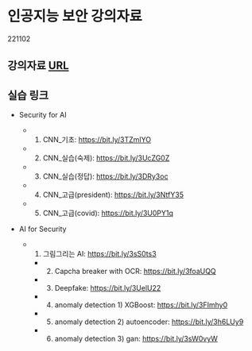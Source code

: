 # 인공지능 보안 강의자료

221102

## 강의자료 [URL](https://github.com/airobotlab/lecture_ai_security)

## 실습 링크
- Security for AI
  - 1) CNN_기초: https://bit.ly/3TZmIYO
  - 2) CNN_실습(숙제): https://bit.ly/3UcZG0Z
  - 3) CNN_실습(정답): https://bit.ly/3DRy3oc
  - 4) CNN_고급(president): https://bit.ly/3NtfY35
  - 5) CNN_고급(covid): https://bit.ly/3U0PY1q

- AI for Security
  - 1) 그림그리는 AI: https://bit.ly/3sS0ts3
	- 2) Capcha breaker with OCR: https://bit.ly/3foaUQQ
	- 3) Deepfake: https://bit.ly/3UelU22
	- 4) anomaly detection 1) XGBoost: https://bit.ly/3FImhy0
	- 5) anomaly detection 2) autoencoder: https://bit.ly/3h6LUy9
	- 6) anomaly detection 3) gan: https://bit.ly/3sW0vyW
